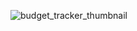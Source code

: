 ![budget_tracker_thumbnail](https://github.com/Kliton/budget_tracker/assets/10452377/118d026f-8321-46aa-afdf-c3c702cd713a)
